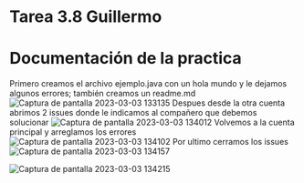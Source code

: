 
# Tarea 3.8 Guillermo
# Documentación de la practica
Primero creamos el archivo ejemplo.java con un hola mundo y le dejamos algunos errores; también creamos un readme.md
![Captura de pantalla 2023-03-03 133135](https://user-images.githubusercontent.com/115102184/222723655-b83910d7-d082-4983-8255-1fadb8c92de0.png)
Despues desde la otra cuenta abrimos 2 issues donde le indicamos al compañero que debemos solucionar
![Captura de pantalla 2023-03-03 134012](https://user-images.githubusercontent.com/115102184/222723659-70a9294e-87ec-4270-b54e-bb5bb801e0f6.png)
Volvemos a la cuenta principal y arreglamos los errores
![Captura de pantalla 2023-03-03 134102](https://user-images.githubusercontent.com/115102184/222723661-6d8ca321-8d81-4100-8afa-320f139771c8.png)
Por ultimo cerramos los issues
![Captura de pantalla 2023-03-03 134157](https://user-images.githubusercontent.com/115102184/222723662-64ad23cb-be79-4012-ad35-58b418802531.png)



![Captura de pantalla 2023-03-03 134215](https://user-images.githubusercontent.com/115102184/222723664-35b38e28-dd17-4caf-9126-f378e60cf934.png)
